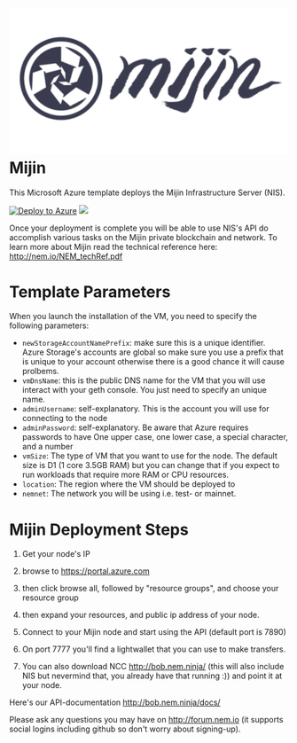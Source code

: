 # ![NEM-Azure](images/9096_top.png) Mijin

This Microsoft Azure template deploys the Mijin Infrastructure Server (NIS).

[![Deploy to Azure](http://azuredeploy.net/deploybutton.png)](https://portal.azure.com/#create/Microsoft.Template/uri/https%3A%2F%2Fbitbucket.org%2Fyu001%2Ftech-bureau-baas-mijin-on-azure%2Fraw%2F2c90296d5fa745091636f83301154f9ce720a4c6%2F01_tools%2Fazuredeploy.json)
<a href="http://armviz.io/#/?load=https%3A%2F%2Fbitbucket.org%2Fyu001%2Ftech-bureau-baas-mijin-on-azure%2Fraw%2F2c90296d5fa745091636f83301154f9ce720a4c6%2F01_tools%2Fazuredeploy.json" target="_blank">
    <img src="http://armviz.io/visualizebutton.png"/>
</a>

Once your deployment is complete you will be able to use NIS's API do accomplish various tasks on the Mijin private blockchain and network.
To learn more about Mijin read the technical reference here: http://nem.io/NEM_techRef.pdf

# Template Parameters
When you launch the installation of the VM, you need to specify the following parameters:
* `newStorageAccountNamePrefix`: make sure this is a unique identifier. Azure Storage's accounts are global so make sure you use a prefix that is unique to your account otherwise there is a good chance it will cause prolbems.
* `vmDnsName`: this is the public DNS name for the VM that you will use interact with your geth console. You just need to specify an unique name.
* `adminUsername`: self-explanatory. This is the account you will use for connecting to the node
* `adminPassword`: self-explanatory. Be aware that Azure requires passwords to have One upper case, one lower case, a special character, and a number
* `vmSize`: The type of VM that you want to use for the node. The default size is D1 (1 core 3.5GB RAM) but you can change that if you expect to run workloads that require more RAM or CPU resources.
* `location`: The region where the VM should be deployed to
* `nemnet`: The network you will be using i.e. test- or mainnet.

# Mijin Deployment Steps
1. Get your node's IP
 1. browse to https://portal.azure.com

 2. then click browse all, followed by "resource groups", and choose your resource group

 3. then expand your resources, and public ip address of your node.

2. Connect to your Mijin node and start using the API (default port is 7890)

3. On port 7777 you'll find a lightwallet that you can use to make transfers.

4. You can also download NCC http://bob.nem.ninja/ (this will also include NIS but nevermind that, you already have that running :)) and point it at your node.

Here's our API-documentation http://bob.nem.ninja/docs/

Please ask any questions you may have on http://forum.nem.io (it supports social logins including github so don't worry about signing-up).
